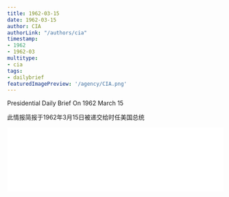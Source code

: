 ```yaml
---
title: 1962-03-15
date: 1962-03-15
author: CIA 
authorLink: "/authors/cia"
timestamp: 
- 1962
- 1962-03
multitype: 
- cia
tags: 
- dailybrief
featuredImagePreview: '/agency/CIA.png'
---
```



Presidential Daily Brief On 1962 March 15

此情报简报于1962年3月15日被递交给时任美国总统

<!--more-->





<div id="over" style="width:100%; overflow:hidden"> <iframe id="sFrame" name="sFrame" frameborder="no" border="0"  allowfullscreen marginwidth="0" scrolling="no" src = " /CIA/1962-03-15.html "  style = " position:absulute; width: 806px; top: 300;" > </iframe> </div>